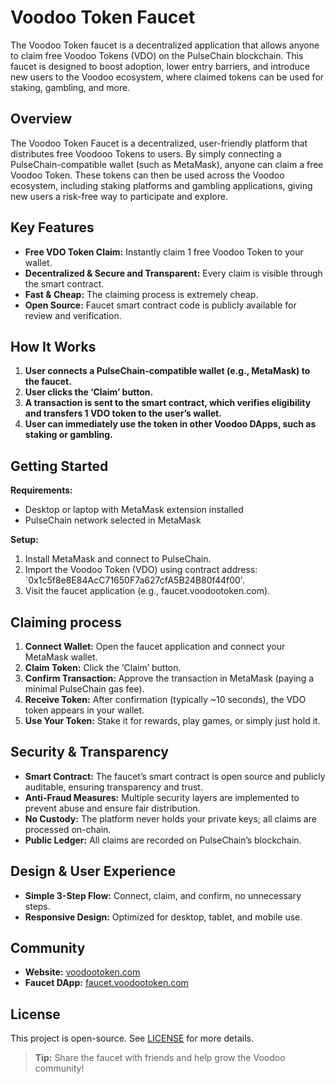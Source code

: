 # Voodoo Token Faucet

The Voodoo Token faucet is a decentralized application that allows anyone to claim free Voodoo Tokens (VDO) on the PulseChain blockchain. This faucet is designed to boost adoption, lower entry barriers, and introduce new users to the Voodoo ecosystem, where claimed tokens can be used for staking, gambling, and more.

## Overview

The Voodoo Token Faucet is a decentralized, user-friendly platform that distributes free Voodooo Tokens to users. By simply connecting a PulseChain-compatible wallet (such as MetaMask), anyone can claim a free Voodoo Token. These tokens can then be used across the Voodoo ecosystem, including staking platforms and gambling applications, giving new users a risk-free way to participate and explore.

## Key Features

- **Free VDO Token Claim:** Instantly claim 1 free Voodoo Token to your wallet.
- **Decentralized & Secure and Transparent:** Every claim is visible through the smart contract.
- **Fast & Cheap:** The claiming process is extremely cheap.
- **Open Source:** Faucet smart contract code is publicly available for review and verification.

## How It Works

1. **User connects a PulseChain-compatible wallet (e.g., MetaMask) to the faucet.**
2. **User clicks the ‘Claim’ button.**
3. **A transaction is sent to the smart contract, which verifies eligibility and transfers 1 VDO token to the user’s wallet.**
4. **User can immediately use the token in other Voodoo DApps, such as staking or gambling.**

## Getting Started

**Requirements:**
- Desktop or laptop with MetaMask extension installed
- PulseChain network selected in MetaMask

**Setup:**
1. Install MetaMask and connect to PulseChain.
2. Import the Voodoo Token (VDO) using contract address:  
   `0x1c5f8e8E84AcC71650F7a627cfA5B24B80f44f00'.
3. Visit the faucet application (e.g., faucet.voodootoken.com).

## Claiming process

1. **Connect Wallet:** Open the faucet application and connect your MetaMask wallet.
2. **Claim Token:** Click the ‘Claim’ button.
3. **Confirm Transaction:** Approve the transaction in MetaMask (paying a minimal PulseChain gas fee).
4. **Receive Token:** After confirmation (typically ~10 seconds), the VDO token appears in your wallet.
5. **Use Your Token:** Stake it for rewards, play games, or simply just hold it.

## Security & Transparency

- **Smart Contract:** The faucet’s smart contract is open source and publicly auditable, ensuring transparency and trust.
- **Anti-Fraud Measures:** Multiple security layers are implemented to prevent abuse and ensure fair distribution.
- **No Custody:** The platform never holds your private keys; all claims are processed on-chain.
- **Public Ledger:** All claims are recorded on PulseChain’s blockchain.

## Design & User Experience

- **Simple 3-Step Flow:** Connect, claim, and confirm, no unnecessary steps.
- **Responsive Design:** Optimized for desktop, tablet, and mobile use.


## Community
- **Website:** [voodootoken.com](https://www.voodootoken.com)  
- **Faucet DApp:** [faucet.voodootoken.com](faucet.voodootoken.com)

## License

This project is open-source. See [LICENSE](LICENSE) for more details.

> **Tip:** Share the faucet with friends and help grow the Voodoo community!
